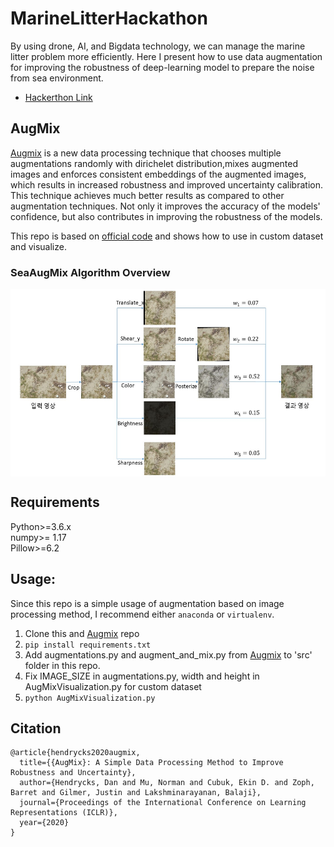 # MarineLitterHackathon
By using drone, AI, and Bigdata technology, we can manage the marine litter problem more efficiently. Here I present how to use data augmentation for improving the robustness of deep-learning model to prepare the noise from sea environment.

* [Hackerthon Link](https://www.contestkorea.com/sub/view.php?displayrow=20&int_gbn=1&Txt_sGn=2&Txt_year=2021&Txt_month=9&Txt_day=18&Txt_code1=&Txt_aarea=&Txt_area=&Txt_sortkey=a.int_sort&Txt_sortword=desc&Txt_bcode=030220003&str_no=202109080032) 

## AugMix

[Augmix](https://arxiv.org/pdf/1912.02781.pdf) is a new data processing technique that chooses multiple augmentations randomly with dirichelet distribution,mixes augmented images and enforces consistent embeddings of the augmented images, which results in increased robustness and improved uncertainty calibration. This
technique achieves much better results as compared to other augmentation techniques. Not only it improves the accuracy of the
models' confidence, but also contributes in improving the robustness of the models.
  
This repo is based on [official code](https://github.com/google-research/augmix) and shows how to use in custom dataset and visualize. 

### SeaAugMix Algorithm Overview
<p align="left"> <img src='src/SeaAugMix.jpg' align="center" height="300px">


## Requirements
Python>=3.6.x<br>
numpy>= 1.17<br>
Pillow>=6.2<br>

## Usage:
Since this repo is a simple usage of augmentation based on image processing method, I recommend either `anaconda` or `virtualenv`.

1. Clone this and [Augmix](https://github.com/google-research/augmix) repo
2. `pip install requirements.txt`
3. Add augmentations.py and augment_and_mix.py from [Augmix](https://github.com/google-research/augmix) to 'src' folder in this repo.
4. Fix IMAGE_SIZE in augmentations.py, width and height in AugMixVisualization.py for custom dataset
5. `python AugMixVisualization.py`


## Citation
```
@article{hendrycks2020augmix,
  title={{AugMix}: A Simple Data Processing Method to Improve Robustness and Uncertainty},
  author={Hendrycks, Dan and Mu, Norman and Cubuk, Ekin D. and Zoph, Barret and Gilmer, Justin and Lakshminarayanan, Balaji},
  journal={Proceedings of the International Conference on Learning Representations (ICLR)},
  year={2020}
}
```

